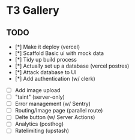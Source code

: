 # T3 Gallery

## TODO

- [*] Make it deploy (vercel)
- [*] Scaffold Basic ui with mock data
- [*] Tidy up build process
- [*] Actually set up a database (vercel postres)
- [*] Attack database to UI
- [*] Add authentication (w/ clerk)
- [ ] Add image upload
- [ ] "taint" (server-only)
- [ ] Error management (w/ Sentry)
- [ ] Routing/Image page (parallel route)
- [ ] Delte button (w/ Server Actions)
- [ ] Analytics (posthog)
- [ ] Ratelimiting (upstash)
